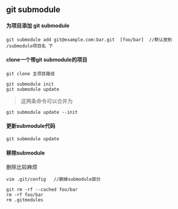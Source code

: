 
## git submodule

#### 为项目添加 git submodule

    git submodule add git@example.com:bar.git  [foo/bar]  //默认放到 /submodule项目名 下

#### clone一个带git submodule的项目

    git clone 主项目路径
    
    git submodule init
    git submodule update
    
> 这两条命令可以合并为

    git submodule update --init
  
#### 更新submodule代码
    
    git submodule update
    
#### 移除submodule

  删除比较麻烦
  
    vim .git/config   //删掉submodule部分
    
    git rm -rf --cached foo/bar
    rm -rf foo/bar
    rm .gitmodules
